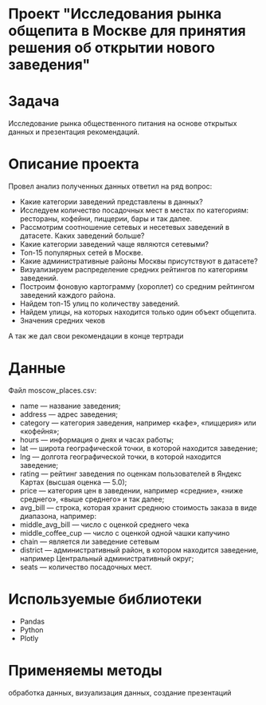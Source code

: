﻿# Проект "Исследования рынка общепита в Москве для принятия решения об открытии нового заведения"

# Задача
Исследование рынка общественного питания на основе открытых данных и презентация рекомендаций.

# Описание проекта
Провел анализ полученных данных ответил на ряд вопрос:
* Какие категории заведений представлены в данных?
* Исследуем количество посадочных мест в местах по категориям: рестораны, кофейни, пиццерии, бары и так далее.
* Рассмотрим соотношение сетевых и несетевых заведений в датасете. Каких заведений больше?
* Какие категории заведений чаще являются сетевыми?
* Топ-15 популярных сетей в Москве.
* Какие административные районы Москвы присутствуют в датасете?
* Визуализируем распределение средних рейтингов по категориям заведений.
* Построим фоновую картограмму (хороплет) со средним рейтингом заведений каждого района.
* Найдем топ-15 улиц по количеству заведений.
* Найдем улицы, на которых находится только один объект общепита.
* Значения средних чеков

А так же дал свои рекомендации в конце тертради

# Данные 
Файл moscow_places.csv:
* name — название заведения;
* address — адрес заведения;
* category — категория заведения, например «кафе», «пиццерия» или «кофейня»;
* hours — информация о днях и часах работы;
* lat — широта географической точки, в которой находится заведение;
* lng — долгота географической точки, в которой находится заведение;
* rating — рейтинг заведения по оценкам пользователей в Яндекс Картах (высшая оценка — 5.0);
* price — категория цен в заведении, например «средние», «ниже среднего», «выше среднего» и так далее;
* avg_bill — строка, которая хранит среднюю стоимость заказа в виде диапазона, например:
* middle_avg_bill — число с оценкой среднего чека
* middle_coffee_cup — число с оценкой одной чашки капучино
* chain — является ли заведение сетевым 
* district — административный район, в котором находится заведение, например Центральный административный округ;
* seats — количество посадочных мест.


# Используемые библиотеки
* Pandas
* Python
* Plotly

# Применяемы методы
обработка данных, визуализация данных, создание презентаций


